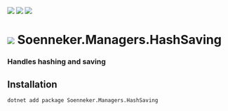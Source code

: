 [![](https://img.shields.io/nuget/v/soenneker.managers.hashsaving.svg?style=for-the-badge)](https://www.nuget.org/packages/soenneker.managers.hashsaving/)
[![](https://img.shields.io/github/actions/workflow/status/soenneker/soenneker.managers.hashsaving/publish-package.yml?style=for-the-badge)](https://github.com/soenneker/soenneker.managers.hashsaving/actions/workflows/publish-package.yml)
[![](https://img.shields.io/nuget/dt/soenneker.managers.hashsaving.svg?style=for-the-badge)](https://www.nuget.org/packages/soenneker.managers.hashsaving/)

# ![](https://user-images.githubusercontent.com/4441470/224455560-91ed3ee7-f510-4041-a8d2-3fc093025112.png) Soenneker.Managers.HashSaving
### Handles hashing and saving

## Installation

```
dotnet add package Soenneker.Managers.HashSaving
```
